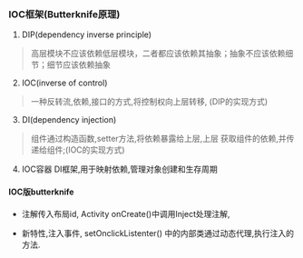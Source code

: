 ### IOC框架(Butterknife原理)

1. DIP(dependency inverse principle)
> 高层模块不应该依赖低层模块，二者都应该依赖其抽象；抽象不应该依赖细节；细节应该依赖抽象

2. IOC(inverse of control)
> 一种反转流,依赖,接口的方式,将控制权向上层转移,
(DIP的实现方式)

3. DI(dependency injection)
> 组件通过构造函数,setter方法,将依赖暴露给上层,上层
获取组件的依赖,并传递给组件;(IOC的实现方式)

4. IOC容器
DI框架,用于映射依赖,管理对象创建和生存周期

#### IOC版butterknife
* 注解传入布局id, Activity onCreate()中调用Inject处理注解,

* 新特性,注入事件, setOnclickListenter() 中的内部类通过动态代理,执行注入的方法.